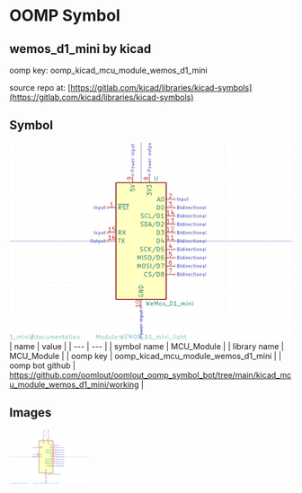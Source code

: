 # OOMP Symbol  
## wemos_d1_mini  by kicad  
  
oomp key: oomp_kicad_mcu_module_wemos_d1_mini  
  
source repo at: [https://gitlab.com/kicad/libraries/kicad-symbols](https://gitlab.com/kicad/libraries/kicad-symbols)  
## Symbol  
  
[![working.png](working_600.png)](working.png)  
| name | value | 
| --- | --- | 
| symbol name | MCU_Module | 
| library name | MCU_Module | 
| oomp key | oomp_kicad_mcu_module_wemos_d1_mini | 
| oomp bot github | https://github.com/oomlout/oomlout_oomp_symbol_bot/tree/main/kicad_mcu_module_wemos_d1_mini/working | 
## Images  
  
[![working.png](working_140.png)](working.png)  

